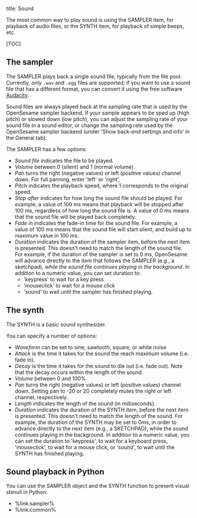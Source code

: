 title: Sound

The most common way to play sound is using the SAMPLER item, for playback of audio files, or the SYNTH item, for playback of simple beeps, etc.

[TOC]

## The sampler

The SAMPLER plays back a single sound file, typically from the file pool. Currently, only `.wav` and `.ogg` files are supported; if you want to use a sound file that has a different format, you can convert it using the free software [Audacity](http://www.audacityteam.org/).

Sound files are always played back at the sampling rate that is used by the OpenSesame sampler backend. If your sample appears to be sped up (high pitch) or slowed down (low pitch), you can adjust the sampling rate of your sound file in a sound editor, or change the sampling rate used by the OpenSesame sampler backend (under 'Show back-end settings and info' in the General tab).

The SAMPLER has a few options:

- *Sound file* indicates the file to be played.
- *Volume* between 0 (silent) and 1 (normal volume).
- *Pan* turns the right (negative values) or left (positive values) channel down. For full panning, enter 'left' or 'right',
- *Pitch* indicates the playback speed, where 1 corresponds to the original speed.
- *Stop after* indicates for how long the sound file should be played. For example, a value of 100 ms means that playback will be stopped after 100 ms, regardless of how long the sound file is. A value of 0 ms means that the sound file will be played back completely.
- *Fade in* indicates the fade-in time for the sound file. For example, a value of 100 ms means that the sound file will start silent, and build up to maximum value in 100 ms.
- *Duration* indicates the duration of the sampler item, before the next item is presented. This doesn't need to match the length of the sound file. For example, if the duration of the sampler is set to 0 ms, OpenSesame will advance directly to the item that follows the SAMPLER (e.g., a sketchpad), *while the sound file continues playing in the background*. In addition to a numeric value, you can set duration to:
	- 'keypress' to wait for a key press
	- 'mouseclick' to wait for a mouse click
	- 'sound' to wait until the sampler has finished playing.

## The synth

The SYNTH is a basic sound synthesizer.

You can specify a
number of options:

- *Waveform* can be set to sine, sawtooth, square, or white noise
- *Attack* is the time it takes for the sound the reach maximum volume (i.e. fade in).
- *Decay* is the time it takes for the sound to die out (i.e. fade out). Note that the decay occurs within the length of the sound.
- *Volume* between 0 and 100%
- *Pan* turns the right (negative values) or left (positive values) channel down. Setting pan to -20 or 20 completely mutes the right or left channel, respectively.
- *Length* indicates the length of the sound (in milliseconds).
- *Duration* indicates the duration of the SYNTH item, before the next item is presented. This doesn't need to match the length of the sound. For example, the duration of the SYNTH may be set to 0ms, in order to advance directly to the next item (e.g., a SKETCHPAD), while the sound continues playing in the background. In addition to a numeric value, you can set the duration to 'keypress', to wait for a keyboard press, 'mouseclick', to wait for a mouse click, or 'sound', to wait until the SYNTH has finished playing.

## Sound playback in Python

You can use the SAMPLER object and the SYNTH function to present visual stimuli in Python:

- %link:sampler%
- %link:common%
